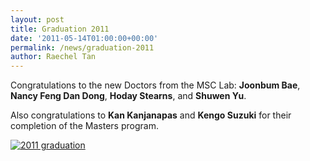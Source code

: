 ```yaml
---
layout: post
title: Graduation 2011
date: '2011-05-14T01:00:00+00:00'
permalink: /news/graduation-2011
author: Raechel Tan
---
```

<p>Congratulations to the new Doctors from the MSC Lab: <strong>Joonbum Bae</strong>, <strong>Nancy Feng Dan Dong</strong>, <strong>Hoday Stearns</strong>, and <strong>Shuwen Yu</strong>.</p><p>Also congratulations to <strong>Kan Kanjanapas</strong> and <strong>Kengo Suzuki</strong> for their completion of the Masters program.</p><p class="indent"><a href="{{ site.baseurl }}/assets/images/posts/2011GraduationL.jpg" ><img src="{{ site.baseurl }}/assets/images/posts/2011Graduation.jpg" alt="2011 graduation" border="0"></a></p>
